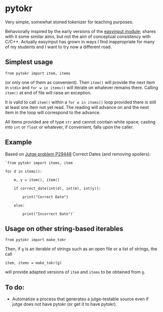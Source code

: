 # pytokr

Very simple, somewhat stoned tokenizer for teaching purposes.

Behaviorally inspired by the early versions of the 
[easyinput module](https://github.com/jutge-org/easyinput); 
shares with it some similar aims, but not the aim of 
conceptual consistency with C/C++. Actually easyinput 
has grown in ways I find inappropriate for many of my 
students and I want to try now a different road.

## Simplest usage

`from pytokr import item, items`

(or only one of them as convenient). Then `item()` will provide
the next item in `stdin` and `for w in items()` will iterate on
whatever remains there. Calling `item()` at end of file will
raise an exception.

It is valid to call `item()` within a `for w in items()` loop
provided there is still at least one item not yet read. The
reading will advance on and the next item in the loop will 
correspond to the advance.

All items provided are of type `str` and cannot cointain 
white space; casting into `int` or `float` or whatever, if
convenient, falls upon the caller.

## Example

Based on [Jutge problem P29448](https://jutge.org/problems/P29448_en)
Correct Dates (and removing spoilers):

    `from pytokr import items, item

    for d in items():

        m, y = item(), item()

        if correct_date(int(d), int(m), int(y)):

            print("Correct Date")

        else:

            print("Incorrect Date")`

## Usage on other string-based iterables

`from pytokr import make_tokr`

Then, if `g` is an iterable of strings such as an open
file or a list of strings, the call

`item, items = make_tokr(g)`

will provide adapted versions of `item` and `items` to
be obtained from `g`.

## To do: 

- Automatize a process that generates a jutge-testable 
source even if jutge does not have pytokr (or get it to
have pytokr).
